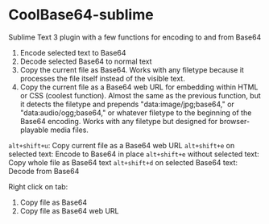# CoolBase64-sublime
 Sublime Text 3 plugin with a few functions for encoding to and from Base64 

1. Encode selected text to Base64
2. Decode selected Base64 to normal text
3. Copy the current file as Base64. Works with any filetype
	because it processes the file itself instead of the visible
	text.
4. Copy the current file as a Base64 web URL for embedding within 
	HTML or CSS (coolest function). Almost the same as the previous
	function, but it detects the filetype and prepends 
	"data:image/jpg;base64," or "data:audio/ogg;base64," or
	whatever filetype to the beginning of the Base64 encoding. Works
	with any filetype but designed for browser-playable media files.

`alt+shift+u`: Copy current file as a Base64 web URL
`alt+shift+e` on selected text: Encode to Base64 in place
`alt+shift+e` without selected text: Copy whole file as Base64 text
`alt+shift+d` on selected Base64 text: Decode from Base64

Right click on tab: 
1. Copy file as Base64
2. Copy file as Base64 web URL